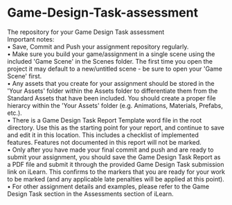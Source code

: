 # Game-Design-Task-assessment
The repository for your Game Design Task assessment
  </br>
Important notes:  </br>
• Save, Commit and Push your assignment repository regularly.  </br>
• Make sure you build your game/assignment in a single scene using the included 'Game Scene' in the Scenes folder. The first time you open the project it may default to a new/untitled scene - be sure to open your 'Game Scene' first.  </br>
• Any assets that you create for your assignment should be stored in the 'Your Assets' folder within the Assets folder to differentiate them from the Standard Assets that have been included. You should create a proper file hierarcy within the 'Your Assets' folder (e.g. Animations, Materials, Prefabs, etc.).  </br>
• There is a Game Design Task Report Template word file in the root directory. Use this as the starting point for your report, and continue to save and edit it in this location. This includes a checklist of implemented features. Features not documented in this report will not be marked.  </br>
• Only after you have made your final commit and push and are ready to submit your assignment, you should save the Game Design Task Report as a PDF file and submit it through the provided Game Design Task submission link on iLearn. This confirms to the markers that you are ready for your work to be marked (and any applicable late penalties will be applied at this point).  </br>
• For other assignment details and examples, please refer to the Game Design Task section in the Assessments section of iLearn.
